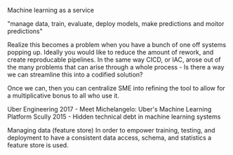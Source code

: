 Machine learning as a service

"manage data, train, evaluate, deploy models, make predictions and moitor predictions"

Realize this becomes a problem when you have a bunch of one off systems popping up.  Ideally you would like to reduce the amount of rework, and create reproducable pipelines.  In the same way CICD, or IAC, arose out of the many problems that can arise through a whole process - Is there a way we can streamline this into a codified solution?

Once we can, then you can centralize SME into refining the tool to allow for a multiplicative bonus to all who use it. 


Uber Engineering 2017 - Meet Michelangelo: Uber's Machine Learning Platform
Scully 2015 - Hidden technical debt in machine learning systems


Managing data (feature store)
In order to empower training, testing, and deployment to have a consistent data access, schema, and statistics a feature store is used.  

